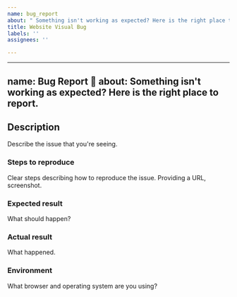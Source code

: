 ```yaml
---
name: bug_report
about: " Something isn't working as expected? Here is the right place to report. "
title: Website Visual Bug
labels: ''
assignees: ''

---
```


---
name: Bug Report 🐛
about: Something isn't working as expected? Here is the right place to report.
---

## Description

Describe the issue that you're seeing.

### Steps to reproduce

Clear steps describing how to reproduce the issue. Providing a URL, screenshot.

### Expected result

What should happen?

### Actual result

What happened.

### Environment

What browser and operating system are you using?
